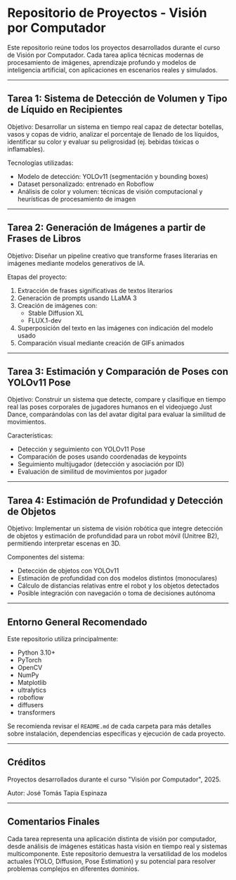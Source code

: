 Repositorio de Proyectos - Visión por Computador
================================================

Este repositorio reúne todos los proyectos desarrollados durante el curso de Visión por Computador. Cada tarea aplica técnicas modernas de procesamiento de imágenes, aprendizaje profundo y modelos de inteligencia artificial, con aplicaciones en escenarios reales y simulados.

------------------------------------------------
Tarea 1: Sistema de Detección de Volumen y Tipo de Líquido en Recipientes
------------------------------------------------

Objetivo:
Desarrollar un sistema en tiempo real capaz de detectar botellas, vasos y copas de vidrio, analizar el porcentaje de llenado de los líquidos, identificar su color y evaluar su peligrosidad (ej. bebidas tóxicas o inflamables).

Tecnologías utilizadas:
- Modelo de detección: YOLOv11 (segmentación y bounding boxes)
- Dataset personalizado: entrenado en Roboflow
- Análisis de color y volumen: técnicas de visión computacional y heurísticas de procesamiento de imagen

------------------------------------------------
Tarea 2: Generación de Imágenes a partir de Frases de Libros
------------------------------------------------

Objetivo:
Diseñar un pipeline creativo que transforme frases literarias en imágenes mediante modelos generativos de IA.

Etapas del proyecto:
1. Extracción de frases significativas de textos literarios
2. Generación de prompts usando LLaMA 3
3. Creación de imágenes con:
   - Stable Diffusion XL
   - FLUX.1-dev
4. Superposición del texto en las imágenes con indicación del modelo usado
5. Comparación visual mediante creación de GIFs animados

------------------------------------------------
Tarea 3: Estimación y Comparación de Poses con YOLOv11 Pose
------------------------------------------------

Objetivo:
Construir un sistema que detecte, compare y clasifique en tiempo real las poses corporales de jugadores humanos en el videojuego Just Dance, comparándolas con las del avatar digital para evaluar la similitud de movimientos.

Características:
- Detección y seguimiento con YOLOv11 Pose
- Comparación de poses usando coordenadas de keypoints
- Seguimiento multijugador (detección y asociación por ID)
- Evaluación de similitud de movimientos por jugador

------------------------------------------------
Tarea 4: Estimación de Profundidad y Detección de Objetos
------------------------------------------------

Objetivo:
Implementar un sistema de visión robótica que integre detección de objetos y estimación de profundidad para un robot móvil (Unitree B2), permitiendo interpretar escenas en 3D.

Componentes del sistema:
- Detección de objetos con YOLOv11
- Estimación de profundidad con dos modelos distintos (monoculares)
- Cálculo de distancias relativas entre el robot y los objetos detectados
- Posible integración con navegación o toma de decisiones autónoma


------------------------------------------------
Entorno General Recomendado
------------------------------------------------

Este repositorio utiliza principalmente:

- Python 3.10+
- PyTorch
- OpenCV
- NumPy
- Matplotlib
- ultralytics
- roboflow
- diffusers
- transformers

Se recomienda revisar el `README.md` de cada carpeta para más detalles sobre instalación, dependencias específicas y ejecución de cada proyecto.

------------------------------------------------
Créditos
------------------------------------------------

Proyectos desarrollados durante el curso "Visión por Computador", 2025.

Autor: José Tomás Tapia Espinaza

------------------------------------------------
Comentarios Finales
------------------------------------------------

Cada tarea representa una aplicación distinta de visión por computador, desde análisis de imágenes estáticas hasta visión en tiempo real y sistemas multicomponente. Este repositorio demuestra la versatilidad de los modelos actuales (YOLO, Diffusion, Pose Estimation) y su potencial para resolver problemas complejos en diferentes dominios.
